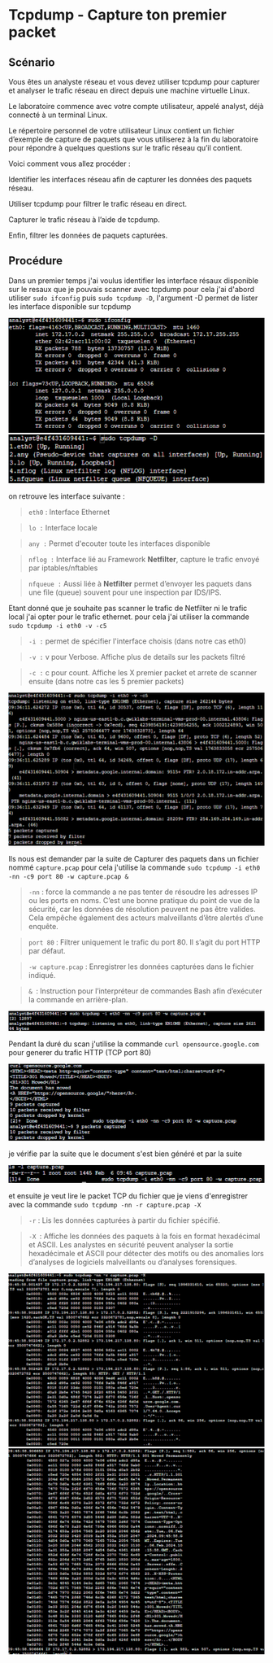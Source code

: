 # Tcpdump - Capture ton premier packet
## Scénario 

Vous êtes un analyste réseau et vous devez utiliser tcpdump pour capturer et analyser le trafic réseau en direct depuis une machine virtuelle Linux.

Le laboratoire commence avec votre compte utilisateur, appelé analyst, déjà connecté à un terminal Linux.

Le répertoire personnel de votre utilisateur Linux contient un fichier d’exemple de capture de paquets que vous utiliserez à la fin du laboratoire pour répondre à quelques questions sur le trafic réseau qu’il contient.

Voici comment vous allez procéder :

Identifier les interfaces réseau afin de capturer les données des paquets réseau.

Utiliser tcpdump pour filtrer le trafic réseau en direct.

Capturer le trafic réseau à l’aide de tcpdump.

Enfin, filtrer les données de paquets capturées.

## Procédure

  Dans un premier temps j'ai voulus identifier les interface résaux disponible sur le resaux que je pouvais scanner avec tcpdump pour cela j'ai d'abord utiliser `sudo ifconfig` puis `sudo tcpdump -D`, l'argument -D permet de lister les interface disponible sur tcpdump

![ifconfig](6.2.1Ifconfig.png)
![tcpdump-D](6.2.1Tcpdump-D.png)

on retrouve les interface suivante : 

>`eth0` : Interface Ethernet

>`lo :` Interface locale  

>`any :` Permet d'ecouter toute les interfaces disponible  

>`nflog :` Interface lié au Framework **Netfilter**, capture le trafic envoyé par iptables/nftables  

>`nfqueue :` Aussi liée à **Netfilter** permet d’envoyer les paquets dans une file (queue) souvent pour une inspection par IDS/IPS.

Etant donné que je souhaite pas scanner le trafic de Netfilter ni le trafic local j'ai opter pour le trafic ethernet.
pour cela j'ai utiliser la commande `sudo tcpdump -i eth0 -v -c5`

>`-i :` permet de spécifier l'interface choisis (dans notre cas eth0)  

>`-v :` v pour Verbose. Affiche plus de details sur les packets filtré  

>`-c :` c pour count. Affiche les X premier packet et arrete de scanner ensuite (dans notre cas les 5 premier packets)

![sudo tcpdump -i eth0 -v -c5](6.2.1tcpdump1.png)

Ils nous est demander par la suite de Capturer des paquets dans un fichier nommé `capture.pcap`  pour cela j'utilise la commande `sudo tcpdump -i eth0 -nn -c9 port 80 -w capture.pcap &`


>`-nn` : force la commande a ne pas tenter de résoudre les adresses IP ou les ports en noms. C’est une bonne pratique du point de vue de la sécurité, car les données de résolution peuvent ne pas être valides. Cela empêche également des acteurs malveillants d’être alertés d’une enquête.

>`port 80` : Filtrer uniquement le trafic du port 80. Il s’agit du port HTTP par défaut.

>`-w capture.pcap` : Enregistrer les données capturées dans le fichier indiqué.

>`& `: Instruction pour l’interpréteur de commandes Bash afin d’exécuter la commande en arrière-plan.

![alt text](6.2.1CaptureFichier.png)

Pendant la duré du scan j'utilise la commande `curl opensource.google.com` pour generer du trafic HTTP (TCP port 80)

![alt text](6.2.1TraficHttp.png)

je vérifie par la suite que le document s'est bien généré 
et par la suite 

![alt text](6.2.1VerifFile.png)

et ensuite je veut lire le packet TCP du fichier que je viens d'enregistrer avec la commande `sudo tcpdump -nn -r capture.pcap -X`


>`-r` : Lis les données capturées à partir du fichier spécifié.

>`-X `: Affiche les données des paquets à la fois en format hexadécimal et ASCII. Les analystes en sécurité peuvent analyser la sortie hexadécimale et ASCII pour détecter des motifs ou des anomalies lors d’analyses de logiciels malveillants ou d’analyses forensiques.

![alt text](LireFichierTcp.png)
![alt text](LireFichierTcp2.png)